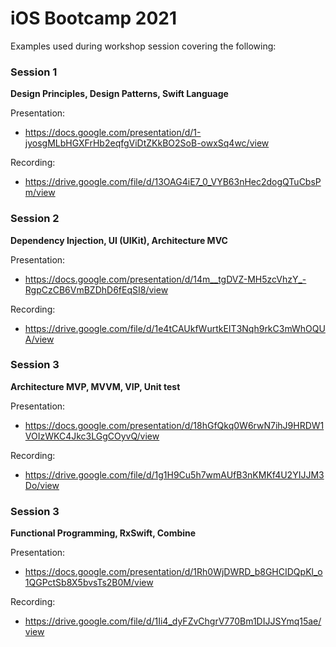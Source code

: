 # iOS Bootcamp 2021
Examples used during workshop session covering the following:

### Session 1
**Design Principles, Design Patterns, Swift Language**

Presentation:
- https://docs.google.com/presentation/d/1-jyosgMLbHGXFrHb2eqfgViDtZKkBO2SoB-owxSq4wc/view

Recording:
- https://drive.google.com/file/d/13OAG4iE7_0_VYB63nHec2dogQTuCbsPm/view


### Session 2
**Dependency Injection, UI (UIKit), Architecture MVC**

Presentation:
- https://docs.google.com/presentation/d/14m__tgDVZ-MH5zcVhzY_-RgpCzCB6VmBZDhD6fEqSI8/view

Recording:
- https://drive.google.com/file/d/1e4tCAUkfWurtkEIT3Nqh9rkC3mWhOQUA/view

### Session 3
**Architecture MVP, MVVM, VIP, Unit test**

Presentation:
- https://docs.google.com/presentation/d/18hGfQkq0W6rwN7ihJ9HRDW1VOIzWKC4Jkc3LGgCOyvQ/view

Recording:
- https://drive.google.com/file/d/1g1H9Cu5h7wmAUfB3nKMKf4U2YIJJM3Do/view

### Session 3
**Functional Programming, RxSwift, Combine**

Presentation:
- https://docs.google.com/presentation/d/1Rh0WjDWRD_b8GHCIDQpKl_o1QGPctSb8X5bvsTs2B0M/view

Recording:
- https://drive.google.com/file/d/1Ii4_dyFZvChgrV770Bm1DIJJSYmq15ae/view
